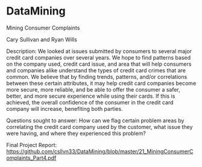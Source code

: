 # DataMining
Mining Consumer Complaints

Cary Sullivan and Ryan Wills

Description: We looked at issues submitted by consumers to several major credit card companies over several years. We hope to find patterns based on the company used, credit card issue, and area that will help consumers and companies alike understand the types of credit card crimes that are common. We believe that by finding trends, patterns, and/or correlations between these certain attributes, it may help credit card companies become more secure, more reliable, and be able to offer the consumer a safer, better, and more secure experience while using their cards. If this is achieved, the overall confidence of the consumer in the credit card company will increase, benefiting both parties.

Questions sought to answer: How can we flag certain problem areas by correlating the credit card company used by the customer, what issue they were having, and where they experienced this problem?

Final Project Report: https://github.com/csllvn33/DataMining/blob/master/21_MiningConsumerComplaints_Part4.pdf
